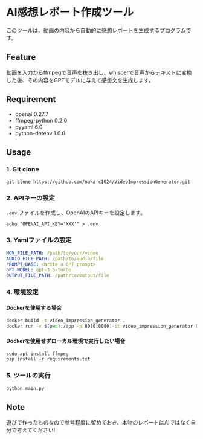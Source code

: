 # AI感想レポート作成ツール

このツールは、動画の内容から自動的に感想レポートを生成するプログラムです。

## Feature

動画を入力からffmpegで音声を抜き出し、whisperで音声からテキストに変換した後、その内容をGPTモデルに与えて感想文を生成します。

## Requirement

- openai  0.27.7
- ffmpeg-python  0.2.0
- pyyaml  6.0
- python-dotenv  1.0.0

## Usage

### 1. Git clone

```
git clone https://github.com/naka-c1024/VideoImpressionGenerator.git
```

### 2. APIキーの設定

`.env` ファイルを作成し、OpenAIのAPIキーを設定します。

```
echo "OPENAI_API_KEY='XXX'" > .env
```

### 3. Yamlファイルの設定

```yaml
MOV_FILE_PATH: /path/to/your/video
AUDIO_FILE_PATH: /path/to/audio/file
PROMPT_BASE: <Write a GPT prompt>
GPT_MODEL: gpt-3.5-turbo
OUTPUT_FILE_PATH: /path/to/output/file
```

### 4. 環境設定

#### Dockerを使用する場合

```bash
docker build -t video_impression_generator .
docker run -v $(pwd):/app -p 8080:8080 -it video_impression_generator bash
```

#### Dockerを使用せずローカル環境で実行したい場合

```
sudo apt install ffmpeg
pip install -r requirements.txt
```

### 5. ツールの実行

```bash
python main.py
```

## Note

遊びで作ったものなので参考程度に留めておき、本物のレポートはAIではなく自分で考えてください!
